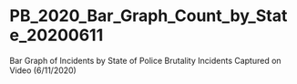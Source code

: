 # PB_2020_Bar_Graph_Count_by_State_20200611
 Bar Graph of Incidents by State of Police Brutality Incidents Captured on Video (6/11/2020)
